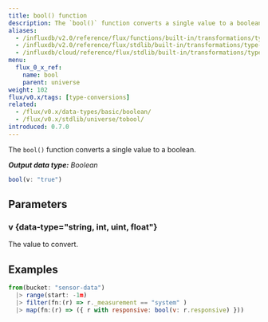 ```yaml
---
title: bool() function
description: The `bool()` function converts a single value to a boolean.
aliases:
  - /influxdb/v2.0/reference/flux/functions/built-in/transformations/type-conversions/bool/
  - /influxdb/v2.0/reference/flux/stdlib/built-in/transformations/type-conversions/bool/
  - /influxdb/cloud/reference/flux/stdlib/built-in/transformations/type-conversions/bool/
menu:
  flux_0_x_ref:
    name: bool
    parent: universe
weight: 102
flux/v0.x/tags: [type-conversions]
related:
  - /flux/v0.x/data-types/basic/boolean/
  - /flux/v0.x/stdlib/universe/tobool/
introduced: 0.7.0
---
```


The `bool()` function converts a single value to a boolean.

_**Output data type:** Boolean_

```js
bool(v: "true")
```

## Parameters

### v {data-type="string, int, uint, float"}
The value to convert.

## Examples
```js
from(bucket: "sensor-data")
  |> range(start: -1m)
  |> filter(fn:(r) => r._measurement == "system" )
  |> map(fn:(r) => ({ r with responsive: bool(v: r.responsive) }))
```
